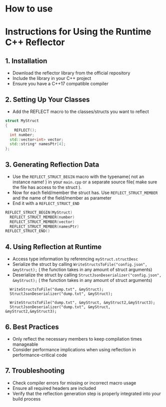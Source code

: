 # How to use

# Instructions for Using the Runtime C++ Reflector

## 1. Installation

- Download the reflector library from the official repository
- Include the library in your C++ project
- Ensure you have a C++17 compatible compiler

## 2. Setting Up Your Classes

- Add the REFLECT macro to the classes/structs you want to reflect

```cpp
struct MyStruct
{
	REFLECT();
  int number;
  std::vector<int> vector;
  std::string* namesPtr[4];
};
```

## 3. Generating Reflection Data

- Use the `REFLECT_STRUCT_BEGIN` macro with the typename( not an instance name! ) in your `main.cpp` or a separate source file( make sure the file has access to the struct ).
- Now for each field/member the struct has. Use `REFLECT_STRUCT_MEMBER` and the name of the field/member as parameter
- End it with a `REFLECT_STRUCT_END`

```cpp
REFLECT_STRUCT_BEGIN(MyStruct)
  REFLECT_STRUCT_MEMBER(number)
  REFLECT_STRUCT_MEMBER(vector)
  REFLECT_STRUCT_MEMBER(namesPtr)
REFLECT_STRUCT_END()
```

## 4. Using Reflection at Runtime

- Access type information by referencing `myStruct.structDesc`
- Serialize the struct by calling `WriteStructsToFile("config.json", &myStruct);` ( the function takes in any amount of struct arguments)
- Deserialize the struct by calling `StructJsonDeserializer("config.json", &myStruct);` ( the function takes in any amount of struct arguments)

```
  WriteStructsToFile("dump.txt", &myStruct);
  StructJsonDeserializer("dump.txt", &myStruct);
  
  WriteStructsToFile("dump.txt", &myStruct, &myStruct2,&myStruct3);
  StructJsonDeserializer("dump.txt", &myStruct, &myStruct2,&myStruct3);
```

## 6. Best Practices

- Only reflect the necessary members to keep compilation times manageable
- Consider performance implications when using reflection in performance-critical code

## 7. Troubleshooting

- Check compiler errors for missing or incorrect macro usage
- Ensure all required headers are included
- Verify that the reflection generation step is properly integrated into your build process